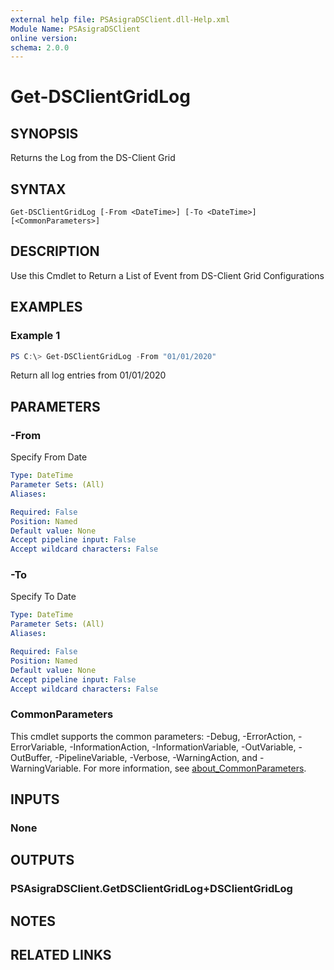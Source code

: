 ```yaml
---
external help file: PSAsigraDSClient.dll-Help.xml
Module Name: PSAsigraDSClient
online version:
schema: 2.0.0
---
```


# Get-DSClientGridLog

## SYNOPSIS
Returns the Log from the DS-Client Grid

## SYNTAX

```
Get-DSClientGridLog [-From <DateTime>] [-To <DateTime>] [<CommonParameters>]
```

## DESCRIPTION
Use this Cmdlet to Return a List of Event from DS-Client Grid Configurations

## EXAMPLES

### Example 1
```powershell
PS C:\> Get-DSClientGridLog -From "01/01/2020"
```

Return all log entries from 01/01/2020

## PARAMETERS

### -From
Specify From Date

```yaml
Type: DateTime
Parameter Sets: (All)
Aliases:

Required: False
Position: Named
Default value: None
Accept pipeline input: False
Accept wildcard characters: False
```

### -To
Specify To Date

```yaml
Type: DateTime
Parameter Sets: (All)
Aliases:

Required: False
Position: Named
Default value: None
Accept pipeline input: False
Accept wildcard characters: False
```

### CommonParameters
This cmdlet supports the common parameters: -Debug, -ErrorAction, -ErrorVariable, -InformationAction, -InformationVariable, -OutVariable, -OutBuffer, -PipelineVariable, -Verbose, -WarningAction, and -WarningVariable. For more information, see [about_CommonParameters](http://go.microsoft.com/fwlink/?LinkID=113216).

## INPUTS

### None

## OUTPUTS

### PSAsigraDSClient.GetDSClientGridLog+DSClientGridLog

## NOTES

## RELATED LINKS

